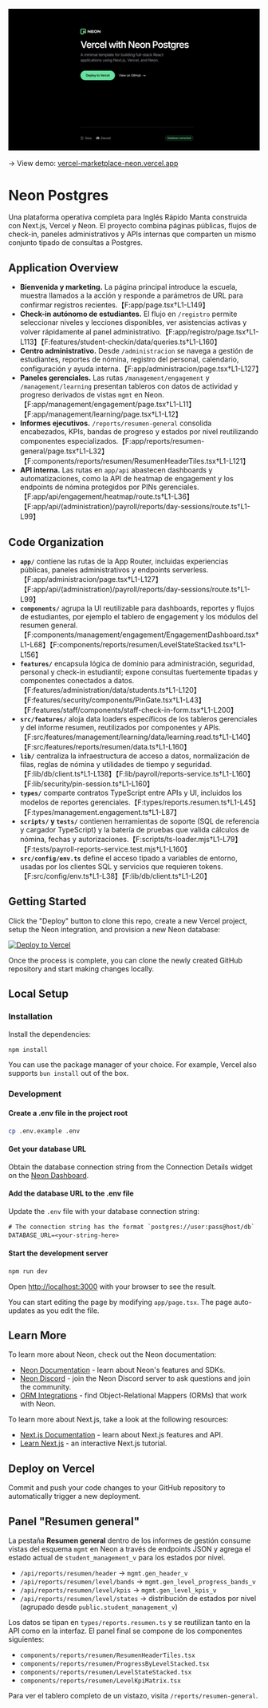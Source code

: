 ![Vercel with Neon](./assets/home.png)

-> View demo: [vercel-marketplace-neon.vercel.app](https://vercel-marketplace-neon.vercel.app/)

# Neon Postgres

Una plataforma operativa completa para Inglés Rápido Manta construida con Next.js, Vercel y Neon. El proyecto combina páginas públicas, flujos de check-in, paneles administrativos y APIs internas que comparten un mismo conjunto tipado de consultas a Postgres.

## Application Overview

- **Bienvenida y marketing.** La página principal introduce la escuela, muestra llamados a la acción y responde a parámetros de URL para confirmar registros recientes.【F:app/page.tsx†L1-L149】
- **Check-in autónomo de estudiantes.** El flujo en `/registro` permite seleccionar niveles y lecciones disponibles, ver asistencias activas y volver rápidamente al panel administrativo.【F:app/registro/page.tsx†L1-L113】【F:features/student-checkin/data/queries.ts†L1-L160】
- **Centro administrativo.** Desde `/administracion` se navega a gestión de estudiantes, reportes de nómina, registro del personal, calendario, configuración y ayuda interna.【F:app/administracion/page.tsx†L1-L127】
- **Paneles gerenciales.** Las rutas `/management/engagement` y `/management/learning` presentan tableros con datos de actividad y progreso derivados de vistas `mgmt` en Neon.【F:app/management/engagement/page.tsx†L1-L11】【F:app/management/learning/page.tsx†L1-L12】
- **Informes ejecutivos.** `/reports/resumen-general` consolida encabezados, KPIs, bandas de progreso y estados por nivel reutilizando componentes especializados.【F:app/reports/resumen-general/page.tsx†L1-L32】【F:components/reports/resumen/ResumenHeaderTiles.tsx†L1-L121】
- **API interna.** Las rutas en `app/api` abastecen dashboards y automatizaciones, como la API de heatmap de engagement y los endpoints de nómina protegidos por PINs gerenciales.【F:app/api/engagement/heatmap/route.ts†L1-L36】【F:app/api/(administration)/payroll/reports/day-sessions/route.ts†L1-L99】

## Code Organization

- **`app/`** contiene las rutas de la App Router, incluidas experiencias públicas, paneles administrativos y endpoints serverless.【F:app/administracion/page.tsx†L1-L127】【F:app/api/(administration)/payroll/reports/day-sessions/route.ts†L1-L99】
- **`components/`** agrupa la UI reutilizable para dashboards, reportes y flujos de estudiantes, por ejemplo el tablero de engagement y los módulos del resumen general.【F:components/management/engagement/EngagementDashboard.tsx†L1-L68】【F:components/reports/resumen/LevelStateStacked.tsx†L1-L156】
- **`features/`** encapsula lógica de dominio para administración, seguridad, personal y check-in estudiantil; expone consultas fuertemente tipadas y componentes conectados a datos.【F:features/administration/data/students.ts†L1-L120】【F:features/security/components/PinGate.tsx†L1-L43】【F:features/staff/components/staff-check-in-form.tsx†L1-L200】
- **`src/features/`** aloja data loaders específicos de los tableros gerenciales y del informe resumen, reutilizados por componentes y APIs.【F:src/features/management/learning/data/learning.read.ts†L1-L140】【F:src/features/reports/resumen/data.ts†L1-L160】
- **`lib/`** centraliza la infraestructura de acceso a datos, normalización de filas, reglas de nómina y utilidades de tiempo y seguridad.【F:lib/db/client.ts†L1-L138】【F:lib/payroll/reports-service.ts†L1-L160】【F:lib/security/pin-session.ts†L1-L160】
- **`types/`** comparte contratos TypeScript entre APIs y UI, incluidos los modelos de reportes gerenciales.【F:types/reports.resumen.ts†L1-L45】【F:types/management.engagement.ts†L1-L87】
- **`scripts/` y `tests/`** contienen herramientas de soporte (SQL de referencia y cargador TypeScript) y la batería de pruebas que valida cálculos de nómina, fechas y autorizaciones.【F:scripts/ts-loader.mjs†L1-L79】【F:tests/payroll-reports-service.test.mjs†L1-L160】
- **`src/config/env.ts`** define el acceso tipado a variables de entorno, usadas por los clientes SQL y servicios que requieren tokens.【F:src/config/env.ts†L1-L38】【F:lib/db/client.ts†L1-L20】

## Getting Started

Click the "Deploy" button to clone this repo, create a new Vercel project, setup the Neon integration, and provision a new Neon database:

[![Deploy to Vercel](https://vercel.com/button)](https://vercel.com/new/clone?repository-url=https%3A%2F%2Fgithub.com%2Fneondatabase-labs%2Fvercel-marketplace-neon%2Ftree%2Fmain&project-name=my-vercel-neon-app&repository-name=my-vercel-neon-app&products=[{%22type%22:%22integration%22,%22integrationSlug%22:%22neon%22,%22productSlug%22:%22neon%22,%22protocol%22:%22storage%22}])

Once the process is complete, you can clone the newly created GitHub repository and start making changes locally.

## Local Setup

### Installation

Install the dependencies:

```bash
npm install
```

You can use the package manager of your choice. For example, Vercel also supports `bun install` out of the box.

### Development

#### Create a .env file in the project root

```bash
cp .env.example .env
```

#### Get your database URL

Obtain the database connection string from the Connection Details widget on the [Neon Dashboard](https://console.neon.tech/).

#### Add the database URL to the .env file

Update the `.env` file with your database connection string:

```txt
# The connection string has the format `postgres://user:pass@host/db`
DATABASE_URL=<your-string-here>
```

#### Start the development server

```bash
npm run dev
```

Open [http://localhost:3000](http://localhost:3000) with your browser to see the result.

You can start editing the page by modifying `app/page.tsx`. The page auto-updates as you edit the file.

## Learn More

To learn more about Neon, check out the Neon documentation:

- [Neon Documentation](https://neon.tech/docs/introduction) - learn about Neon's features and SDKs.
- [Neon Discord](https://discord.gg/9kf3G4yUZk) - join the Neon Discord server to ask questions and join the community.
- [ORM Integrations](https://neon.tech/docs/get-started-with-neon/orms) - find Object-Relational Mappers (ORMs) that work with Neon.

To learn more about Next.js, take a look at the following resources:

- [Next.js Documentation](https://nextjs.org/docs) - learn about Next.js features and API.
- [Learn Next.js](https://nextjs.org/learn) - an interactive Next.js tutorial.

## Deploy on Vercel

Commit and push your code changes to your GitHub repository to automatically trigger a new deployment.

## Panel "Resumen general"

La pestaña **Resumen general** dentro de los informes de gestión consume vistas del esquema `mgmt` en Neon a través de endpoints JSON y agrega el estado actual de `student_management_v` para los estados por nivel.

- `/api/reports/resumen/header` → `mgmt.gen_header_v`
- `/api/reports/resumen/level/bands` → `mgmt.gen_level_progress_bands_v`
- `/api/reports/resumen/level/kpis` → `mgmt.gen_level_kpis_v`
- `/api/reports/resumen/level/states` → distribución de estados por nivel (agrupado desde `public.student_management_v`)

Los datos se tipan en `types/reports.resumen.ts` y se reutilizan tanto en la API como en la interfaz. El panel final se compone de los componentes siguientes:

- `components/reports/resumen/ResumenHeaderTiles.tsx`
- `components/reports/resumen/ProgressByLevelStacked.tsx`
- `components/reports/resumen/LevelStateStacked.tsx`
- `components/reports/resumen/LevelKpiMatrix.tsx`

Para ver el tablero completo de un vistazo, visita `/reports/resumen-general`.

